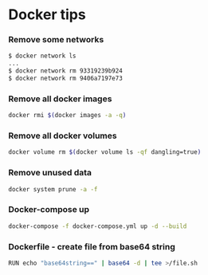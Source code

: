 # Docker tips

### Remove some networks
```Bash
$ docker network ls
...
$ docker network rm 93319239b924
$ docker network rm 9406a7197e73
```

### Remove all docker images
```Bash
docker rmi $(docker images -a -q)
```

### Remove all docker volumes
```Bash
docker volume rm $(docker volume ls -qf dangling=true)
```

### Remove unused data
```Bash
docker system prune -a -f
```

### Docker-compose up
```Bash
docker-compose -f docker-compose.yml up -d --build
```

### Dockerfile - create file from base64 string
```Bash
RUN echo "base64string==" | base64 -d | tee >/file.sh
```
